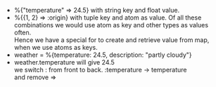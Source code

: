 - %{"temperature" => 24.5} with string key and float value.
- %{{1, 2} => :origin} with tuple key and atom as value.
Of all these combinations we would use atom as key and other types as values often.  
Hence we have a special for to create and retrieve value from map, when we use atoms as keys.
- weather = %{temperature: 24.5, description: "partly cloudy"}
- weather.temperature will give 24.5  
we switch : from front to back. :temperature -> temperature  
and remove =>